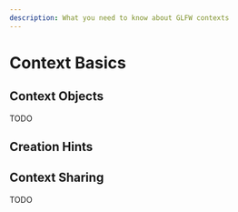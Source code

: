 ```yaml
---
description: What you need to know about GLFW contexts
---
```


# Context Basics

## Context Objects

TODO

## Creation Hints

## Context Sharing

TODO
